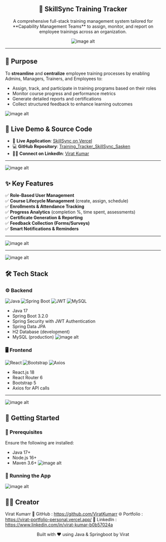 

<div align="center">
  <h2>🚀 SkillSync Training Tracker</h2>
  <p>
     A comprehensive full-stack training management system tailored for **Capability Management Teams** to assign, monitor, and report on employee trainings across an organization.
  </p>

![image alt](https://github.com/ViratKumarr/Training_Tracker_SkillSync_Sasken/blob/c86aeb4f1be44b0bf0dfc618d6d63f9e122c990d/Screenshot%202025-08-06%20165240.png)

</div>


---
## 📌 Purpose

To **streamline** and **centralize** employee training processes by enabling Admins, Managers, Trainers, and Employees to:
- Assign, track, and participate in training programs based on their roles
- Monitor course progress and performance metrics
- Generate detailed reports and certifications
- Collect structured feedback to enhance learning outcomes

![image alt](https://github.com/ViratKumarr/Training_Tracker_SkillSync_Sasken/blob/09e89a032627dadf4b69bd369940e1a18b27874b/Screenshot%202025-08-06%20165303.png)

## 🌟 Live Demo & Source Code

- 🔗 **Live Application**: [SkillSync on Vercel](https://training-tracker-skill-sync-sasken.vercel.app/)
- 💻 **GitHub Repository**: [Training_Tracker_SkillSync_Sasken](https://github.com/ViratKumarr/Training_Tracker_SkillSync_Sasken/)
- 👨‍💼 **Connect on LinkedIn**: [Virat Kumar](https://www.linkedin.com/in/virat-kumar-b0b57024a)

---
![image alt](https://github.com/ViratKumarr/Training_Tracker_SkillSync_Sasken/blob/09e89a032627dadf4b69bd369940e1a18b27874b/Screenshot%202025-08-06%20165321.png)

## ✨ Key Features

✅ **Role-Based User Management**  
✅ **Course Lifecycle Management** (create, assign, schedule)  
✅ **Enrollments & Attendance Tracking**  
✅ **Progress Analytics** (completion %, time spent, assessments)  
✅ **Certificate Generation & Reporting**  
✅ **Feedback Collection (Forms/Surveys)**  
✅ **Smart Notifications & Reminders**  

---
![image alt](https://github.com/ViratKumarr/Training_Tracker_SkillSync_Sasken/blob/09e89a032627dadf4b69bd369940e1a18b27874b/Screenshot%202025-08-06%20165401.png)



---
![image alt](https://github.com/ViratKumarr/Training_Tracker_SkillSync_Sasken/blob/09e89a032627dadf4b69bd369940e1a18b27874b/Screenshot%202025-08-06%20165424.png)

## 🛠️ Tech Stack

### ⚙️ Backend

![Java](https://img.shields.io/badge/Java-17-blue.svg)
![Spring Boot](https://img.shields.io/badge/Spring%20Boot-3.2.0-success)
![JWT](https://img.shields.io/badge/JWT%20Auth-enabled-green)
![MySQL](https://img.shields.io/badge/Database-MySQL%20|%20H2-blue)

- Java 17
- Spring Boot 3.2.0
- Spring Security with JWT Authentication
- Spring Data JPA
- H2 Database (development)
- MySQL (production)
![image alt](https://github.com/ViratKumarr/Training_Tracker_SkillSync_Sasken/blob/09e89a032627dadf4b69bd369940e1a18b27874b/Screenshot%202025-08-06%20165519.png)

### 🖥️ Frontend

![React](https://img.shields.io/badge/React-18-blue)
![Bootstrap](https://img.shields.io/badge/Bootstrap-5-purple)
![Axios](https://img.shields.io/badge/Axios-API--Client-green)

- React.js 18
- React Router 6
- Bootstrap 5
- Axios for API calls

---
![image alt](https://github.com/ViratKumarr/Training_Tracker_SkillSync_Sasken/blob/09e89a032627dadf4b69bd369940e1a18b27874b/Screenshot%202025-08-06%20165642.png)

## 🏁 Getting Started

### 🔧 Prerequisites

Ensure the following are installed:

- Java 17+
- Node.js 16+
- Maven 3.6+
![image alt](https://github.com/ViratKumarr/Training_Tracker_SkillSync_Sasken/blob/09e89a032627dadf4b69bd369940e1a18b27874b/Screenshot%202025-08-06%20165709.png)
### 🚀 Running the App


![image alt](https://github.com/ViratKumarr/Training_Tracker_SkillSync_Sasken/blob/09e89a032627dadf4b69bd369940e1a18b27874b/Screenshot%202025-08-06%20165720.png)

## 🧑‍💻 Creator
Virat Kumarr
🔗 GitHub : https://github.com/ViratKumarr
🌐 Portfolio : https://virat-portfolio-personal.vercel.app/
💼 LinkedIn : https://www.linkedin.com/in/virat-kumar-b0b57024a

<p align="center">
Built with ❤️ using Java & Springboot by Virat 
</p>
